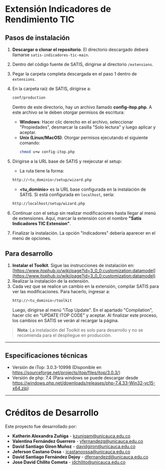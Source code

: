 # Extensión Indicadores de Rendimiento TIC

## Pasos de instalación

1. **Descargar o clonar el repositorio**. El directorio descargado deberá llamarse `satis-indicadores-tic-main`.
2. Dentro del código fuente de SATIS, dirigirse al directorio `/extensions`.
3. Pegar la carpeta completa descargada en el paso 1 dentro de `extensions`.
4. En la carpeta raíz de SATIS, dirigirse a:
    ```sh
    conf/production
    ```
    Dentro de este directorio, hay un archivo llamado **config-itop.php**. A este archivo se le deben otorgar permisos de escritura:
   
   - **Windows**: Hacer clic derecho en el archivo, seleccionar "Propiedades", desmarcar la casilla "Solo lectura" y luego aplicar y aceptar.
   - **Unix (Linux/MacOS)**: Otorgar permisos ejecutando el siguiente comando:
     ```sh
     chmod u+w config-itop.php
     ```

5. Dirigirse a la URL base de SATIS y reejecutar el setup:
    - La ruta tiene la forma:
    ```sh
    http://<tu_dominio>/setup/wizard.php
    ```
    - **<tu_dominio>** es la URL base configurada en la instalación de SATIS. Si está configurada en `localhost`, sería:
    ```sh
    http://localhost/setup/wizard.php
    ```

6. Continuar con el setup sin realizar modificaciones hasta llegar al menú de extensiones. Aquí, marcar la extensión con el nombre **"Satis Indicadores TIC Extension"**.
7. Finalizar la instalación. La opción "Indicadores" debería aparecer en el menú de opciones.

## Para desarrollo

1. **Instalar el Toolkit**. Sigue las instrucciones de instalación en: [https://www.itophub.io/wiki/page?id=3_0_0:customization:datamodel](https://www.itophub.io/wiki/page?id=3_0_0:customization:datamodel)
2. Realizar la instalación de la extensión.
3. Cada vez que se realice un cambio en la extensión, compilar SATIS para ver las modificaciones. Para hacerlo, ingresar a:
    ```sh
    http://<tu_dominio>/toolkit
    ```
    Luego, dirigirse al menú "iTop Update". En el apartado "Compilation", hacer clic en "UPDATE ITOP CODE" y aceptar. Al finalizar este proceso, los cambios en SATIS se verán al recargar la página.

> **Nota**: La instalación del Toolkit es solo para desarrollo y no se recomienda para el despliegue en producción.
---
## Especificaciones técnicas
- Versión de iTop: 3.0.3-10998 (Disponible en https://sourceforge.net/projects/itop/files/itop/3.0.3/)
- Versión de php: 7.4 (Para windows se puede descargar desde https://windows.php.net/downloads/releases/php-7.4.33-Win32-vc15-x64.zip)
---
# Créditos de Desarrollo

Este proyecto fue desarrollado por:

- **Katherin Alexandra Zuñiga** - kzunigam@unicauca.edu.co
- **Valentina Fernández Guerrero** - vfernandezg@unicauca.edu.co
- **David Santiago Giron Muñoz** - davidgiron@unicauca.edu.co
- **Jeferson Castano Ossa** - jcastanoossa@unicauca.edu.co
- **David Santiago Fernández Dejoy** - dfernandezd@unicauca.edu.co
- **Jose David Chilito Cometa** - jdchilito@unicauca.edu.co
